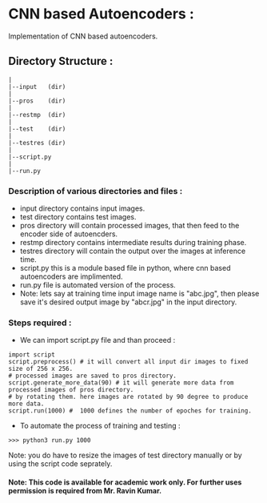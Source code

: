 # CNN based Autoencoders :
Implementation of CNN based autoencoders.

## Directory Structure :
```
|
|--input   (dir)
|
|--pros    (dir)
|
|--restmp  (dir)
|
|--test    (dir)
|
|--testres (dir)
|
|--script.py
|
|--run.py
```

### Description of various directories and files :
- input directory contains input images.
- test directory contains test images.
- pros directory will contain processed images, that then feed to the encoder side of autoencders.
- restmp directory contains intermediate results during training phase.
- testres directory will contain the output over the images at inference time.
- script.py this is a module based file in python, where cnn based autoencoders are implimented.
- run.py file is automated version of the process.
- Note: lets say at training time input image name is "abc.jpg", then please save it's desired output image by "abcr.jpg" in the input directory.

### Steps required :
- We can import script.py file and than proceed :
```
import script
script.preprocess() # it will convert all input dir images to fixed size of 256 x 256.
# processed images are saved to pros directory.
script.generate_more_data(90) # it will generate more data from processed images of pros directory.
# by rotating them. here images are rotated by 90 degree to produce more data.
script.run(1000) #  1000 defines the number of epoches for training.
```
- To automate the process of training and testing :
```
>>> python3 run.py 1000
```
Note: you do have to resize the images of test directory manually or by using the script code seprately.

#### Note: This code is available for academic work only. For further uses permission is required from Mr. Ravin Kumar.
